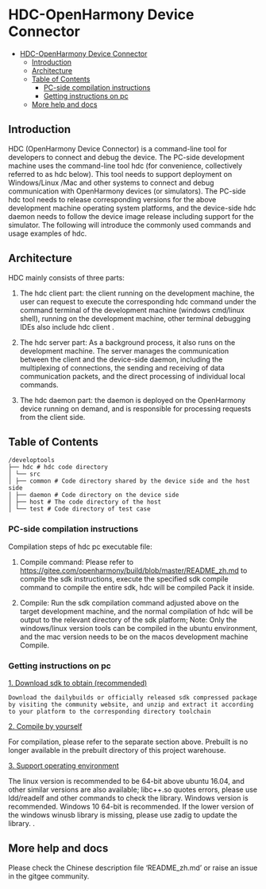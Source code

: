 # HDC-OpenHarmony Device Connector<a name="EN-US_TOPIC_0000001149090043"></a>

- [HDC-OpenHarmony Device Connector<a name="EN-US_TOPIC_0000001149090043"></a>](#hdc-OpenHarmony-Device-Connector)
  - [Introduction<a name="section662115419449"></a>](#introduction)
  - [Architecture<a name="section15908143623714"></a>](#architecture)
  - [Table of Contents<a name="section161941989596"></a>](#table-of-contents)
    - [PC-side compilation instructions<a name="section129654513262"></a>](#pc-side-compilation-instructions)
    - [Getting instructions on pc<a name="section129654513263"></a>](#getting-instructions-on-pc)
  - [More help and docs<a name="section129654513264"></a>](#more-help-and-docs)

## Introduction<a name="section662115419449"></a>

HDC (OpenHarmony Device Connector) is a command-line tool for developers to connect and debug the device. The PC-side development machine uses the command-line tool hdc (for convenience, collectively referred to as hdc below). This tool needs to support deployment on Windows/Linux /Mac and other systems to connect and debug communication with OpenHarmony devices (or simulators). The PC-side hdc tool needs to release corresponding versions for the above development machine operating system platforms, and the device-side hdc daemon needs to follow the device image release including support for the simulator. The following will introduce the commonly used commands and usage examples of hdc.

## Architecture<a name="section15908143623714"></a>

HDC mainly consists of three parts:

1. The hdc client part: the client running on the development machine, the user can request to execute the corresponding hdc command under the command terminal of the development machine (windows cmd/linux shell), running on the development machine, other terminal debugging IDEs also include hdc client .

2. The hdc server part: As a background process, it also runs on the development machine. The server manages the communication between the client and the device-side daemon, including the multiplexing of connections, the sending and receiving of data communication packets, and the direct processing of individual local commands.

3. The hdc daemon part: the daemon is deployed on the OpenHarmony device running on demand, and is responsible for processing requests from the client side.

## Table of Contents<a name="section161941989596"></a>

```
/developtools
├── hdc # hdc code directory
│ └── src
│ ├── common # Code directory shared by the device side and the host side
│ ├── daemon # Code directory on the device side
│ ├── host # The code directory of the host
│ └── test # Code directory of test case
```

### PC-side compilation instructions<a name="section129654513262"></a>


Compilation steps of hdc pc executable file:

1. Compile command: Please refer to https://gitee.com/openharmony/build/blob/master/README_zh.md to compile the sdk instructions, execute the specified sdk compile command to compile the entire sdk, hdc will be compiled Pack it inside.

2. Compile: Run the sdk compilation command adjusted above on the target development machine, and the normal compilation of hdc will be output to the relevant directory of the sdk platform; Note: Only the windows/linux version tools can be compiled in the ubuntu environment, and the mac version needs to be on the macos development machine Compile.


### Getting instructions on pc<a name="section129654513263"></a>

[1. Download sdk to obtain (recommended)](#section161941989591)
```
Download the dailybuilds or officially released sdk compressed package by visiting the community website, and unzip and extract it according to your platform to the corresponding directory toolchain
```

[2. Compile by yourself](#section161941989592)

For compilation, please refer to the separate section above. Prebuilt is no longer available in the prebuilt directory of this project warehouse.


[3. Support operating environment](#section161941989593)

The linux version is recommended to be 64-bit above ubuntu 16.04, and other similar versions are also available; libc++.so quotes errors, please use ldd/readelf and other commands to check the library. Windows version is recommended. Windows 10 64-bit is recommended. If the lower version of the windows winusb library is missing, please use zadig to update the library. .

## More help and docs<a name="section129654513264"></a>

Please check the Chinese description file ‘README_zh.md’ or raise an issue in the gitgee community.
